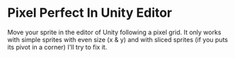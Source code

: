 # Pixel Perfect In Unity Editor

Move your sprite in the editor of Unity following a pixel grid.
It only works with simple sprites with even size (x & y) and with sliced sprites (if you puts its pivot in a corner)
I'll try to fix it.
